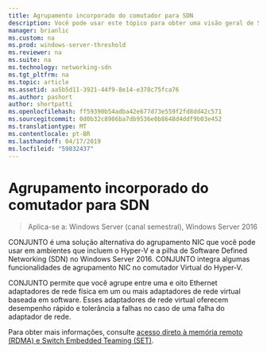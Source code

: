 ```yaml
---
title: Agrupamento incorporado do comutador para SDN
description: Você pode usar este tópico para obter uma visão geral de Switch Embedded Teaming no Windows Server 2016.
manager: brianlic
ms.custom: na
ms.prod: windows-server-threshold
ms.reviewer: na
ms.suite: na
ms.technology: networking-sdn
ms.tgt_pltfrm: na
ms.topic: article
ms.assetid: aa5b5d11-3921-44f9-8e14-e378c75fca76
ms.author: pashort
author: shortpatti
ms.openlocfilehash: ff59390b54adba42e677d73e559f2fd8dd42c571
ms.sourcegitcommit: 0d0b32c8986ba7db9536e0b8648d4ddf9b03e452
ms.translationtype: MT
ms.contentlocale: pt-BR
ms.lasthandoff: 04/17/2019
ms.locfileid: "59832437"
---
```

# <a name="switch-embedded-teaming-for-sdn"></a>Agrupamento incorporado do comutador para SDN

>Aplica-se a: Windows Server (canal semestral), Windows Server 2016

CONJUNTO é uma solução alternativa do agrupamento NIC que você pode usar em ambientes que incluem o Hyper-V e a pilha de Software Defined Networking (SDN) no Windows Server 2016. CONJUNTO integra algumas funcionalidades de agrupamento NIC no comutador Virtual do Hyper-V. 

CONJUNTO permite que você agrupe entre uma e oito Ethernet adaptadores de rede física em um ou mais adaptadores de rede virtual baseada em software. Esses adaptadores de rede virtual oferecem desempenho rápido e tolerância a falhas no caso de uma falha do adaptador de rede.

Para obter mais informações, consulte [acesso direto à memória remoto (RDMA) e Switch Embedded Teaming (SET)](../../../virtualization//hyper-v-virtual-switch/RDMA-and-Switch-Embedded-Teaming.md).
